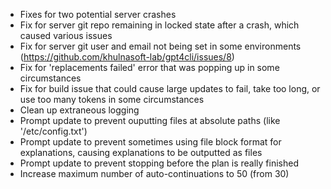 - Fixes for two potential server crashes
- Fix for server git repo remaining in locked state after a crash, which caused various issues
- Fix for server git user and email not being set in some environments (https://github.com/khulnasoft-lab/gpt4cli/issues/8)
- Fix for 'replacements failed' error that was popping up in some circumstances
- Fix for build issue that could cause large updates to fail, take too long, or use too many tokens in some circumstances
- Clean up extraneous logging
- Prompt update to prevent ouputting files at absolute paths (like '/etc/config.txt')
- Prompt update to prevent sometimes using file block format for explanations, causing explanations to be outputted as files
- Prompt update to prevent stopping before the plan is really finished 
- Increase maximum number of auto-continuations to 50 (from 30)
